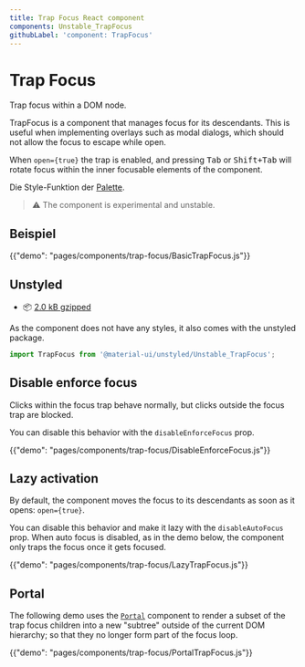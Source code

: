 ```yaml
---
title: Trap Focus React component
components: Unstable_TrapFocus
githubLabel: 'component: TrapFocus'
---
```


# Trap Focus

<p class="description">Trap focus within a DOM node.</p>

TrapFocus is a component that manages focus for its descendants. This is useful when implementing overlays such as modal dialogs, which should not allow the focus to escape while open.

When `open={true}` the trap is enabled, and pressing <kbd class="key">Tab</kbd> or <kbd><kbd  class="key">Shift</kbd>+<kbd class="key">Tab</kbd></kbd> will rotate focus within the inner focusable elements of the component.

Die Style-Funktion der [Palette](/system/palette/).

> ⚠️ The component is experimental and unstable.

## Beispiel

{{"demo": "pages/components/trap-focus/BasicTrapFocus.js"}}

## Unstyled

- 📦 [2.0 kB gzipped](https://bundlephobia.com/result?p=@material-ui/unstyled@next)

As the component does not have any styles, it also comes with the unstyled package.

```js
import TrapFocus from '@material-ui/unstyled/Unstable_TrapFocus';
```

## Disable enforce focus

Clicks within the focus trap behave normally, but clicks outside the focus trap are blocked.

You can disable this behavior with the `disableEnforceFocus` prop.

{{"demo": "pages/components/trap-focus/DisableEnforceFocus.js"}}

## Lazy activation

By default, the component moves the focus to its descendants as soon as it opens: `open={true}`.

You can disable this behavior and make it lazy with the `disableAutoFocus` prop. When auto focus is disabled, as in the demo below, the component only traps the focus once it gets focused.

{{"demo": "pages/components/trap-focus/LazyTrapFocus.js"}}

## Portal

The following demo uses the [`Portal`](/components/portal/) component to render a subset of the trap focus children into a new "subtree" outside of the current DOM hierarchy; so that they no longer form part of the focus loop.

{{"demo": "pages/components/trap-focus/PortalTrapFocus.js"}}
